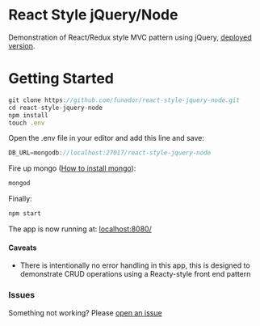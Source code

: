 # React Style jQuery/Node

Demonstration of React/Redux style MVC pattern using jQuery, [deployed version](https://react-style-jquery-node.herokuapp.com/).  

# Getting Started

```js
git clone https://github.com/funador/react-style-jquery-node.git
cd react-style-jquery-node
npm install
touch .env
```
Open the .env file in your editor and add this line and save:
```js
DB_URL=mongodb://localhost:27017/react-style-jquery-node
```

Fire up mongo ([How to install mongo](https://docs.mongodb.com/manual/installation/)):
``` js
mongod
```
Finally:
``` js
npm start
```

The app is now running at: [localhost:8080/](http://localhost:8080/)

#### Caveats
- There is intentionally no error handling in this app, this is designed to demonstrate CRUD operations using a Reacty-style front end pattern


### Issues

Something not working?  Please [open an issue](https://github.com/funador/react-style-jquery-node/issues)